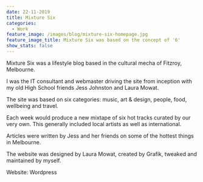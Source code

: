 ```yaml
---
date: 22-11-2019
title: Mixture Six
categories:
  - Work
feature_image: /images/blog/mixture-six-homepage.jpg
feature_image_title: Mixture Six was based on the concept of '6'
show_stats: false
---
```

<p>
  Mixture Six was a lifestyle blog based in the cultural mecha of Fitzroy, Melbourne.
</p>
<p>
  I was the IT consultant and webmaster driving the site from inception with my 
  old High School friends Jess Johnston and Laura Mowat. 
</p>
<p>
  The site was based on six categories: music, art & design, people, food, wellbeing and travel.
</p>
<p>
  Each week would produce a new mixtape of six hot tracks curated by our very own. This
  generally included local artists as well as international.
</p>
<p>
  Articles were written by Jess and her friends on some of the hottest things in Melbourne.
</p>
<p>
  The website was designed by Laura Mowat, created by Grafik, tweaked and maintained by myself.
</p>

<p>
  Website: Wordpress
</p>